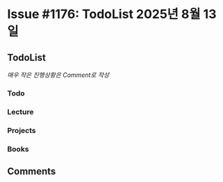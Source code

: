 # Issue #1176: TodoList 2025년 8월 13일

## TodoList

*매우 작은 진행상황은 Comment로 작성*

### Todo  

### Lecture

### Projects

### Books


## Comments

